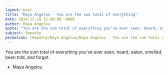 ```yaml
---
layout: post
title: "Maya Angelou - You are the sum total of everything"
date: 2024-12-28 12:00:00 -0000
author: Maya Angelou
quote: "You are the sum total of everything you’ve ever seen, heard, eaten, smelled, been told, and forgot."
subject: Empathy
permalink: /Empathy/Maya Angelou/Maya Angelou - You are the sum total of everything
---
```


You are the sum total of everything you’ve ever seen, heard, eaten, smelled, been told, and forgot.

- Maya Angelou
